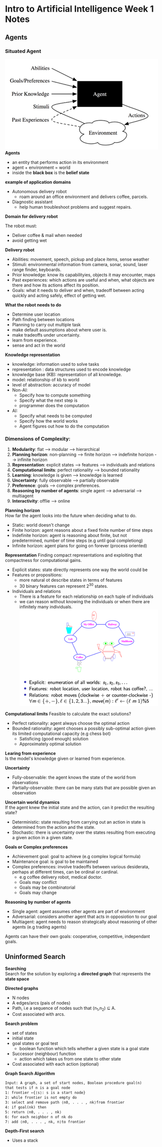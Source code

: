 # Intro to Artificial Intelligence Week 1 Notes

## Agents

### Situated Agent
![alt text](diagrams/situated_agent.png)
**Agents**
- an entity that performs action in its environment
- agent + environment = world
- inside the **black box** is the **belief state**

**example of application domains**
- Autonomous delivery robot
    - roam around an office environment and delivers coffee, parcels.
-  Diagnostic assistant
    - help human troubleshoot problems and suggest repairs.

**Domain for delivery robot**

The robot must:
- Deliver coffee & mail when needed
- avoid getting wet

**Delivery robot**
- Abilities: movement, speech, pickup and place items, sense weather
- Stimuli: environmental information from camera, sonar, sound, laser range finder, keyboards.
- Prior knowledge: know its capabilityies, objects it may encounter, maps
- Past experiences: which actions are useful and when, what objects are there and how its actions affect its position.
- Goals: what it needs to deliver and when, tradeoff between acting quickly and acting safely, effect of getting wet.

**What the robot needs to do**  
- Determine user location
- Path finding between locations
- Planning to carry out multiple task
- make default assumptions about where user is.
- make tradeoffs under uncertainty.
- learn from experience.
- sense and act in the world

**Knowledge representation**
- knowledge: information used to solve tasks
- representation : data structures used to encode knowledge
- knowledge base (KB): representation of all knowledge.
- model: relationship of kb to world
- level of abstraction: accuracy of model
- Non-AI:
    - Specify how to compute something
    - Specify what the next step is
    - programmer does the computation
- AI:
    - Specify what needs to be computed
    - Specify how the world works
    - Agent figures out how to do the computation

### Dimensions of Complexity: 
1. **Modularity**: flat --> modular --> hierarchical
2. **Planning horizon**: non-planning --> finite horizon --> indefinite horizon --> infinite horizon
3. **Representation**: explicit states --> features --> individuals and relations
4. **Computational limits**: perfect rationality --> bounded rationality
5. **Learning**: knowledge is given --> knowledge is learned
6. **Uncertainty**: fully observable --> partially observable
7. **Preference**: goals --> complex preferences.
8. **Reasoning by number of agents**: single agent --> adversarial --> multiagent
9. **Interactivity**: offlie --> online

**Planning horizon**  
How far the agent looks into the future when deciding what to do.
- Static: world doesn't change
- Finite horizon: agent reasons about a fixed finite number of time steps
- Indefinite horizon: agent is reasoning about finite, but not predetermined, number of time steps (e.g until goal completiong)
- Infinite horizon: agent plans for going on forever (process oriented)

**Representation**
Finding compact representations and exploiting that compactness for computational gains.
- Explicit states: state directly represents one way the world could be
- Features or propositions: 
    - more natural ot describe states in terms of features
    - 30 binary features can represent 2<sup>30</sup> states.
- Individuals and relations
    - There is a feature for each relationship on each tuple of individuals
    - we can reason without knowing the individuals or when there are infinitely many individuals.
    ![alt text](diagrams/relations.png)

**Computational limits**
Feasible to calculate the exact solutions?
- Perfect rationality: agent always choose the optimal action
- Bounded rationality: agent chooses a possibly sub-optimal action given its limited computational capacity (e.g chess bot)
    - Satisficing (good enough) solution
    - Approximately optimal solution


**Learing from experience**  
Is the model's knowledge given or learned from experience.

**Uncertainty**  
- Fully-observable: the agent knows the state of the world from observations
- Partially-observable: there can be many stats that are possible given an observation

**Uncertain world dynamics**  
If the agent knew the initial state and the action, can it predict the resulting state?
- Deterministic: state resulting from carrying out an action in state is determined from the action and the state.
- Stochastic: there is uncertainty over the states resulting from executing a given action in a given state.

**Goals or Complex preferences**  
- Achievement goal: goal to achieve (e.g complex logical formula)
- Maintenance goal: is goal to be maintained
- Complex preferences: involve tradeoffs between various desiderata, perhaps at different times, can be ordinal or cardinal.
    - e.g coffee delivery robot, medical doctor.
    - Goals may conflict
    - Goals may be combinatorial
    - Goals may change

**Reasoning by number of agents**  
- Single agent: agent assumes other agents are part of environment
- Adversarial: considers another agent that acts in opposiotion to our goal
- Multiagent: agent needs to reason strategically about reasoning of other agents (e.g trading agents)

Agents can have their own goals: cooperative, competitive, independant goals.

## Uninformed Search

**Searching**  
Search for the solution by exploring a **directed graph** that represents the **state space**

**Directed graphs**
- N nodes
- A edges/arcs (pais of nodes)
- Path, i.e a sequence of nodes such that (n<sub>1</sub>,n<sub>2</sub>) ⊆ A.
- Cost associated with arcs.

**Search problem**
- set of states
- initial state
- goal states or goal test
    - boolean function which tells whether a given state is a goal state
- Successor (neighbour) function
    - action which takes us from one state to other state
- Cost associated with each action (optional)

**Graph Search Algorithm**
```
Input: A graph, a set of start nodes, Boolean procedure goal(n)
that tests if n is a goal node
1: frontier ←{⟨s⟩: s is a start node}
2: while frontier is not empty do
3: select and remove path ⟨n0, . . . , nk⟩from frontier
4: if goal(nk) then
5: return ⟨n0, . . . , nk⟩
6: for each neighbor n of nk do
7: add ⟨n0, . . . , nk, n⟩to frontier
```

**Depth-First search**
- Uses a stack
